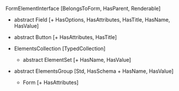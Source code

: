 FormElementInterface [BelongsToForm, HasParent, Renderable]

- abstract Field [+ HasOptions, HasAttributes, HasTitle, HasName, HasValue]

- abstract Button [+ HasAttributes, HasTitle]

- ElementsCollection [TypedCollection<FormElementInterface>]

    - abstract ElementSet [+ HasName, HasValue]

- abstract ElementsGroup [Std, HasSchema + HasName, HasValue]

    - Form [+ HasAttributes]